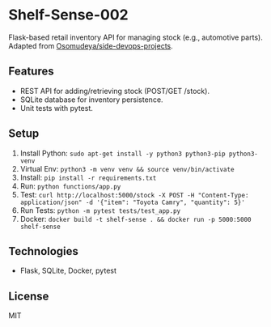 # Shelf-Sense-002
Flask-based retail inventory API for managing stock (e.g., automotive parts). Adapted from [Osomudeya/side-devops-projects](https://github.com/Osomudeya/side-devops-projects).

## Features
- REST API for adding/retrieving stock (POST/GET /stock).
- SQLite database for inventory persistence.
- Unit tests with pytest.

## Setup
1. Install Python: `sudo apt-get install -y python3 python3-pip python3-venv`
2. Virtual Env: `python3 -m venv venv && source venv/bin/activate`
3. Install: `pip install -r requirements.txt`
4. Run: `python functions/app.py`
5. Test: `curl http://localhost:5000/stock -X POST -H "Content-Type: application/json" -d '{"item": "Toyota Camry", "quantity": 5}'`
6. Run Tests: `python -m pytest tests/test_app.py`
7. Docker: `docker build -t shelf-sense . && docker run -p 5000:5000 shelf-sense`

## Technologies
- Flask, SQLite, Docker, pytest

## License
MIT
